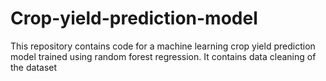 # Crop-yield-prediction-model
This repository contains code for a machine learning crop yield prediction model trained using random forest regression. It contains data cleaning of the dataset 
